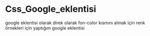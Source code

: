 # Css_Google_eklentisi
google eklentisi olarak direk olarak fon-color kısmını almak için renk örnekleri için yaptığım google eklentisi
